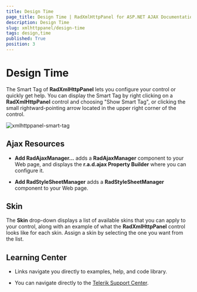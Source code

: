 ```yaml
---
title: Design Time
page_title: Design Time | RadXmlHttpPanel for ASP.NET AJAX Documentation
description: Design Time
slug: xmlhttppanel/design-time
tags: design,time
published: True
position: 3
---
```


# Design Time



The Smart Tag of **RadXmlHttpPanel** lets you configure your control or quickly get help. You can display the	Smart Tag by right clicking on a **RadXmlHttpPanel** control and choosing "Show Smart Tag", or clicking the small rightward-pointing arrow located in the upper right corner of the control.


![xmlhttppanel-smart-tag](images/xmlhttppanel-smart-tag.png)

## Ajax Resources

* **Add RadAjaxManager...** adds a **RadAjaxManager** component to your Web page, and displays the **r.a.d.ajax Property Builder** where you can configure it.

* **Add RadStyleSheetManager** adds a **RadStyleSheetManager** component to your Web page.

## Skin

The **Skin** drop-down displays a list of available skins that you can apply to your control, along with an example of what the **RadXmlHttpPanel** control looks like for each skin. Assign a skin by selecting the one you want from the list.

## Learning Center

* Links navigate you directly to examples, help, and code library.

* You can navigate directly to the [Telerik Support Center](https://www.telerik.com/support/home.aspx).
